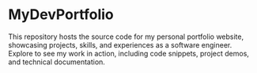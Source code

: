 # MyDevPortfolio
This repository hosts the source code for my personal portfolio website, showcasing projects, skills, and experiences as a software engineer. Explore to see my work in action, including code snippets, project demos, and technical documentation.
